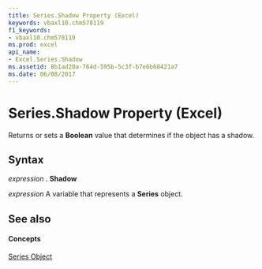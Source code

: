 ```yaml
---
title: Series.Shadow Property (Excel)
keywords: vbaxl10.chm578119
f1_keywords:
- vbaxl10.chm578119
ms.prod: excel
api_name:
- Excel.Series.Shadow
ms.assetid: 8b1ad20a-764d-595b-5c3f-b7e6b68421a7
ms.date: 06/08/2017
---
```



# Series.Shadow Property (Excel)

Returns or sets a **Boolean** value that determines if the object has a shadow.


## Syntax

 _expression_ . **Shadow**

 _expression_ A variable that represents a **Series** object.


## See also


#### Concepts


[Series Object](series-object-excel.md)

